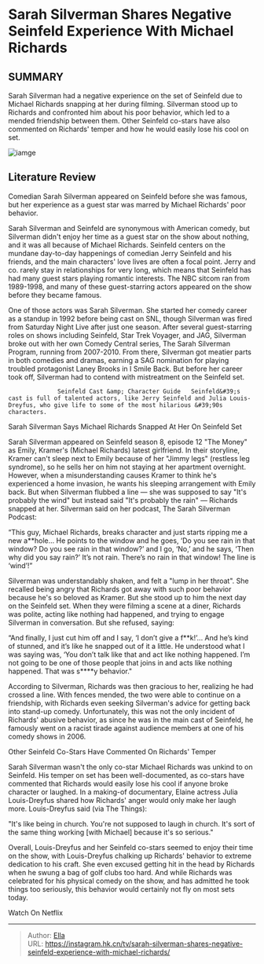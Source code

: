 # Sarah Silverman Shares Negative Seinfeld Experience With Michael Richards


## SUMMARY 



  Sarah Silverman had a negative experience on the set of Seinfeld due to Michael Richards snapping at her during filming.   Silverman stood up to Richards and confronted him about his poor behavior, which led to a mended friendship between them.   Other Seinfeld co-stars have also commented on Richards&#39; temper and how he would easily lose his cool on set.  

![iamge](https://static1.srcdn.com/wordpress/wp-content/uploads/2023/12/emily-sarah-silverman-lying-in-bed-with-kramer-michael-richards-in-seinfeld.jpg)

## Literature Review
Comedian Sarah Silverman appeared on Seinfeld before she was famous, but her experience as a guest star was marred by Michael Richards&#39; poor behavior.




Sarah Silverman and Seinfeld are synonymous with American comedy, but Silverman didn&#39;t enjoy her time as a guest star on the show about nothing, and it was all because of Michael Richards. Seinfeld centers on the mundane day-to-day happenings of comedian Jerry Seinfeld and his friends, and the main characters&#39; love lives are often a focal point. Jerry and co. rarely stay in relationships for very long, which means that Seinfeld has had many guest stars playing romantic interests. The NBC sitcom ran from 1989-1998, and many of these guest-starring actors appeared on the show before they became famous.




One of those actors was Sarah Silverman. She started her comedy career as a standup in 1992 before being cast on SNL, though Silverman was fired from Saturday Night Live after just one season. After several guest-starring roles on shows including Seinfeld, Star Trek Voyager, and JAG, Silverman broke out with her own Comedy Central series, The Sarah Silverman Program, running from 2007-2010. From there, Silverman got meatier parts in both comedies and dramas, earning a SAG nomination for playing troubled protagonist Laney Brooks in I Smile Back. But before her career took off, Silverman had to contend with mistreatment on the Seinfeld set.

                  Seinfeld Cast &amp; Character Guide   Seinfeld&#39;s cast is full of talented actors, like Jerry Seinfeld and Julia Louis-Dreyfus, who give life to some of the most hilarious &#39;90s characters.    


 Sarah Silverman Says Michael Richards Snapped At Her On Seinfeld Set 
          




Sarah Silverman appeared on Seinfeld season 8, episode 12 &#34;The Money&#34; as Emily, Kramer&#39;s (Michael Richards) latest girlfriend. In their storyline, Kramer can&#39;t sleep next to Emily because of her &#34;Jimmy legs&#34; (restless leg syndrome), so he sells her on him not staying at her apartment overnight. However, when a misunderstanding causes Kramer to think he&#39;s experienced a home invasion, he wants his sleeping arrangement with Emily back. But when Silverman flubbed a line — she was supposed to say &#34;It&#39;s probably the wind&#34; but instead said &#34;It&#39;s probably the rain&#34; — Richards snapped at her. Silverman said on her podcast, The Sarah Silverman Podcast:



“This guy, Michael Richards, breaks character and just starts ripping me a new a**hole... He points to the window and he goes, ‘Do you see rain in that window? Do you see rain in that window?’ and I go, ‘No,’ and he says, ‘Then why did you say rain?’ It’s not rain. There’s no rain in that window! The line is ‘wind’!”




Silverman was understandably shaken, and felt a &#34;lump in her throat&#34;. She recalled being angry that Richards got away with such poor behavior because he&#39;s so beloved as Kramer. But she stood up to him the next day on the Seinfeld set. When they were filming a scene at a diner, Richards was polite, acting like nothing had happened, and trying to engage Silverman in conversation. But she refused, saying:






“And finally, I just cut him off and I say, ‘I don’t give a f**k!’... And he’s kind of stunned, and it’s like he snapped out of it a little. He understood what I was saying was, ‘You don’t talk like that and act like nothing happened. I’m not going to be one of those people that joins in and acts like nothing happened. That was s****y behavior.&#34;




According to Silverman, Richards was then gracious to her, realizing he had crossed a line. With fences mended, the two were able to continue on a friendship, with Richards even seeking Silverman&#39;s advice for getting back into stand-up comedy. Unfortunately, this was not the only incident of Richards&#39; abusive behavior, as since he was in the main cast of Seinfeld, he famously went on a racist tirade against audience members at one of his comedy shows in 2006.



 Other Seinfeld Co-Stars Have Commented On Richards&#39; Temper 
          

Sarah Silverman wasn&#39;t the only co-star Michael Richards was unkind to on Seinfeld. His temper on set has been well-documented, as co-stars have commented that Richards would easily lose his cool if anyone broke character or laughed. In a making-of documentary, Elaine actress Julia Louis-Dreyfus shared how Richards&#39; anger would only make her laugh more. Louis-Dreyfus said (via The Things):






&#34;It&#39;s like being in church. You&#39;re not supposed to laugh in church. It&#39;s sort of the same thing working [with Michael] because it&#39;s so serious.&#34;




Overall, Louis-Dreyfus and her Seinfeld co-stars seemed to enjoy their time on the show, with Louis-Dreyfus chalking up Richards&#39; behavior to extreme dedication to his craft. She even excused getting hit in the head by Richards when he swung a bag of golf clubs too hard. And while Richards was celebrated for his physical comedy on the show, and has admitted he took things too seriously, this behavior would certainly not fly on most sets today.

Watch On Netflix



---

> Author: [Ella](https://instagram.hk.cn/)  
> URL: https://instagram.hk.cn/tv/sarah-silverman-shares-negative-seinfeld-experience-with-michael-richards/  

